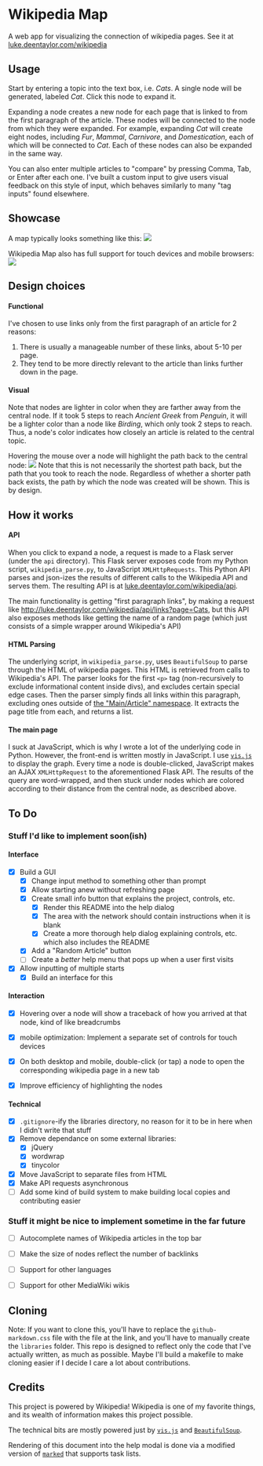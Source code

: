 # Wikipedia Map

A web app for visualizing the connection of wikipedia pages. See it at [luke.deentaylor.com/wikipedia](http://luke.deentaylor.com/wikipedia/)


## Usage
Start by entering a topic into the text box, i.e. *Cats*. A single node will be generated, labeled *Cat*. Click this node to expand it.

Expanding a node creates a new node for each page that is linked to from the first paragraph of the article. These nodes will be connected to the node from which they were expanded. For example, expanding *Cat* will create eight nodes, including *Fur*, *Mammal*, *Carnivore*, and *Domestication*, each of which will be connected to *Cat*. Each of these nodes can also be expanded in the same way.

You can also enter multiple articles to "compare" by pressing Comma, Tab, or Enter after each one. I've built a custom input to give users visual feedback on this style of input, which behaves similarly to many "tag inputs" found elsewhere.

## Showcase

A map typically looks something like this:
![](http://i.imgur.com/tJnHSDE.png)

Wikipedia Map also has full support for touch devices and mobile browsers:
![](http://i.imgur.com/30TJSBy.jpg)


## Design choices

#### Functional
I've chosen to use links only from the first paragraph of an article for 2 reasons:

1. There is usually a manageable number of these links, about 5-10 per page.
2. They tend to be more directly relevant to the article than links further down in the page.

#### Visual
Note that nodes are lighter in color when they are farther away from the central node. If it took 5 steps to reach *Ancient Greek* from *Penguin*, it will be a lighter color than a node like *Birding*, which only took 2 steps to reach. Thus, a node's color indicates how closely an article is related to the central topic.

Hovering the mouse over a node will highlight the path back to the central node:
![](http://i.imgur.com/1xH3sri.png)
Note that this is not necessarily the shortest path back, but the path that you took to reach the node. Regardless of whether a shorter path back exists, the path by which the node was created will be shown. This is by design.


## How it works

#### API
When you click to expand a node, a request is made to a Flask server (under the `api` directory). This Flask server exposes code from my Python script, `wikipedia_parse.py`, to JavaScript `XMLHttpRequests`. This Python API parses and json-izes the results of different calls to the Wikipedia API and serves them. The resulting API is at [luke.deentaylor.com/wikipedia/api](http://luke.deentaylor.com/wikipedia/api).

The main functionality is getting "first paragraph links", by making a request like http://luke.deentaylor.com/wikipedia/api/links?page=Cats, but this API also exposes methods like getting the name of a random page (which just consists of a simple wrapper around Wikipedia's API)

#### HTML Parsing
The underlying script, in `wikipedia_parse.py`, uses `BeautifulSoup` to parse through the HTML of wikipedia pages. This HTML is retrieved from calls to Wikipedia's API. The parser looks for the first `<p>` tag (non-recursively to exclude informational content inside divs), and excludes certain special edge cases. Then the parser simply finds all links within this paragraph, excluding ones outside of [the "Main/Article" namespace](https://en.wikipedia.org/wiki/Wikipedia:Namespace). It extracts the page title from each, and returns a list.

#### The main page
I suck at JavaScript, which is why I wrote a lot of the underlying code in Python. However, the front-end is written mostly in JavaScript. I use [`vis.js`](http://visjs.org/) to display the graph. Every time a node is double-clicked, JavaScript makes an AJAX `XMLHttpRequest` to the aforementioned Flask API. The results of the query are word-wrapped, and then stuck under nodes which are colored according to their distance from the central node, as described above.

## To Do

### Stuff I'd like to implement soon(ish)

#### Interface
- [x] Build a GUI
  - [x] Change input method to something other than prompt
  - [x] Allow starting anew without refreshing page
  - [x] Create small info button that explains the project, controls, etc.
    - [x] Render this README into the help dialog
    - [x] The area with the network should contain instructions when it is blank
    - [x] Create a more thorough help dialog explaining controls, etc. which also includes the README
  - [x] Add a "Random Article" button
  - [ ] Create a *better* help menu that pops up when a user first visits
- [x] Allow inputting of multiple starts
  - [x] Build an interface for this

#### Interaction
- [x] Hovering over a node will show a traceback of how you arrived at that node, kind of like breadcrumbs
- [x] mobile optimization: Implement a separate set of controls for touch devices
- [x] On both desktop and mobile, double-click (or tap) a node to open the corresponding wikipedia page in a new tab
- [x] Improve efficiency of highlighting the nodes


#### Technical
- [x] `.gitignore`-ify the libraries directory, no reason for it to be in here when I didn't write that stuff
- [x] Remove dependance on some external libraries:
	- [x] jQuery
	- [x] wordwrap
	- [x] tinycolor
- [x] Move JavaScript to separate files from HTML
- [x] Make API requests asynchronous
- [ ] Add some kind of build system to make building local copies and contributing easier

### Stuff it might be nice to implement sometime in the far future
- [ ] Autocomplete names of Wikipedia articles in the top bar
- [ ] Make the size of nodes reflect the number of backlinks
- [ ] Support for other languages
- [ ] Support for other MediaWiki wikis


## Cloning
Note: If you want to clone this, you'll have to replace the `github-markdown.css` file with the file at the link, and you'll have to manually create the `libraries` folder. This repo is designed to reflect only the code that I've actually written, as much as possible. Maybe I'll build a makefile to make cloning easier if I decide I care a lot about contributions.

## Credits
This project is powered by Wikipedia! Wikipedia is one of my favorite things, and its wealth of information makes this project possible.

The technical bits are mostly powered just by  [`vis.js`](visjs.org) and [`BeautifulSoup`](crummy.com/software/BeautifulSoup/).

Rendering of this document into the help modal is done via a modified version of [`marked`](github.com/chjj/marked) that supports task lists.

